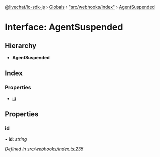 [@livechat/lc-sdk-js](../README.md) › [Globals](../globals.md) › ["src/webhooks/index"](../modules/_src_webhooks_index_.md) › [AgentSuspended](_src_webhooks_index_.agentsuspended.md)

# Interface: AgentSuspended

## Hierarchy

* **AgentSuspended**

## Index

### Properties

* [id](_src_webhooks_index_.agentsuspended.md#id)

## Properties

###  id

• **id**: *string*

*Defined in [src/webhooks/index.ts:235](https://github.com/livechat/lc-sdk-js/blob/de56f05/src/webhooks/index.ts#L235)*
